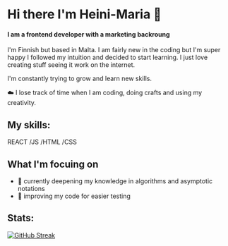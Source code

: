 # Hi there I'm Heini-Maria 👋

#### I am a frontend developer with a marketing backroung

I'm Finnish but based in Malta. I am fairly new in the coding but I'm super happy I followed my intuition and decided to start learning. I just love creating stuff seeing it work on the internet. 

I'm constantly trying to grow and learn new skills. <br />

☁️ I lose track of time when I am coding, doing crafts and using my creativity.

## My skills:

REACT /JS /HTML /CSS

## What I'm focuing on

* 🔎 currently deepening my knowledge in algorithms and asymptotic notations
* 🧼 improving my code for easier testing 

## Stats:

[![GitHub Streak](http://github-readme-streak-stats.herokuapp.com?user=heini-maria&theme=light&background=FFFFFF)](https://git.io/streak-stats)




